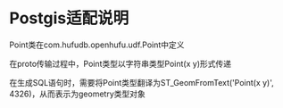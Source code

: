 # Postgis适配说明
Point类在com.hufudb.openhufu.udf.Point中定义

在proto传输过程中，Point类型以字符串类型Point(x y)形式传递

在生成SQL语句时，需要将Point类型翻译为ST_GeomFromText('Point(x y)', 4326)，从而表示为geometry类型对象
